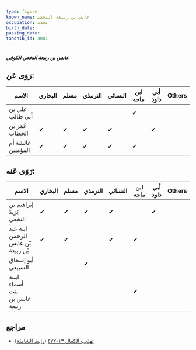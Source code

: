```yaml
---
type: figure
known_name: عابس بن ربيعة النخعي
occupation: محدث
birth_date:
passing_date:
tahdhib_id: 3001
---
```

##### عابس بن ربيعة النخعي الكوفي

## رَوَى عَن:
| الاسم             | البخاري | مسلم | الترمذي | النسائي | ابن ماجه | أبي داود | Others |
| ----------------- | ------- | ---- | ------- | ------- | -------- | -------- | ------ |
| علي بن أَبي طالب  |         |      |         |         | ✔        |          |        |
| عُمَر بن الخطاب   | ✔       | ✔    | ✔       | ✔       |          | ✔        |        |
| عائشة أم المؤمنين | ✔       | ✔    | ✔       | ✔       | ✔        |          |        |
## رَوَى عَنه:
| الاسم                              | البخاري | مسلم | الترمذي | النسائي | ابن ماجه | أبي داود | Others |
| ---------------------------------- | ------- | ---- | ------- | ------- | -------- | -------- | ------ |
| إبراهيم بن يَزِيدَ النخعي          | ✔       | ✔    | ✔       | ✔       |          | ✔        |        |
| ابنه عبد الرحمن بْن عابس بْن ربيعة | ✔       | ✔    |         | ✔       | ✔        |          |        |
| أبو إسحاق السبيعي                  |         |      | ✔       |         |          |          |        |
| ابنته أسماء بنت عابس بن ربيعة      |         |      |         |         | ✔        |          |        |
## مراجع
- [تهذيب الكمال ١٣-٤٧٢](obsidian://open?vault=Tahdhib-al-Kamal&file=Figures/٣٠٠١-عابس%20بن%20ربيعة%20النخعي%20الكوفي) ([رابط الشاملة](https://shamela.ws/book/3722/6853))